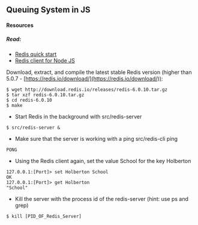 ## Queuing System in JS

#### Resources
##### Read:

- [Redis quick start](https://redis.io/docs/install/install-redis/)
- [Redis client for Node JS](https://github.com/redis/node-redis)

Download, extract, and compile the latest stable Redis version (higher than 5.0.7 - [https://redis.io/download/](https://redis.io/download/)):
```
$ wget http://download.redis.io/releases/redis-6.0.10.tar.gz
$ tar xzf redis-6.0.10.tar.gz
$ cd redis-6.0.10
$ make
```
- Start Redis in the background with src/redis-server
```
$ src/redis-server &
```
- Make sure that the server is working with a ping src/redis-cli ping
```
PONG
```
- Using the Redis client again, set the value School for the key Holberton
```
127.0.0.1:[Port]> set Holberton School
OK
127.0.0.1:[Port]> get Holberton
"School"
```
- Kill the server with the process id of the redis-server (hint: use ps and grep)
```
$ kill [PID_OF_Redis_Server]
```
